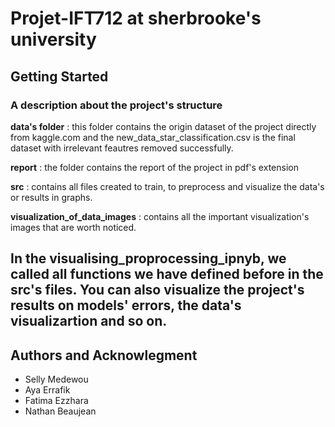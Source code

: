 # Projet-IFT712 at sherbrooke's university

## Getting Started

### A description about the project's structure

**data's folder** : this folder contains the origin dataset of the project directly from kaggle.com and the new_data_star_classification.csv is the final dataset with irrelevant feautres removed successfully.

**report** : the folder contains the report of the project in pdf's extension

**src** : contains all files created to train, to preprocess and visualize the data's or results in graphs.

**visualization_of_data_images** : contains all the important visualization's images that are worth noticed.

## In the visualising_proprocessing_ipnyb, we called all functions we have defined before in the src's files. You can also visualize the project's results on models' errors, the data's visualizartion and so on.

## Authors and Acknowlegment

- Selly Medewou
- Aya Errafik
- Fatima Ezzhara
- Nathan Beaujean
